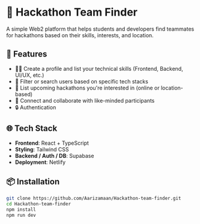 # 🤝 Hackathon Team Finder

A simple Web2 platform that helps students and developers find teammates for hackathons based on their skills, interests, and location.

## 🚀 Features

- 🧑‍💻 Create a profile and list your technical skills (Frontend, Backend, UI/UX, etc.)
- 📍 Filter or search users based on specific tech stacks
- 🧠 List upcoming hackathons you're interested in (online or location-based)
- 💬 Connect and collaborate with like-minded participants
- 🔒 Authentication 

## 🌐 Tech Stack

- **Frontend**: React + TypeScript  
- **Styling**: Tailwind CSS  
- **Backend / Auth / DB**: Supabase  
- **Deployment**: Netlify 

## 📦 Installation

```bash
git clone https://github.com/Aarizamaan/Hackathon-team-finder.git
cd Hackathon-team-finder
npm install
npm run dev

